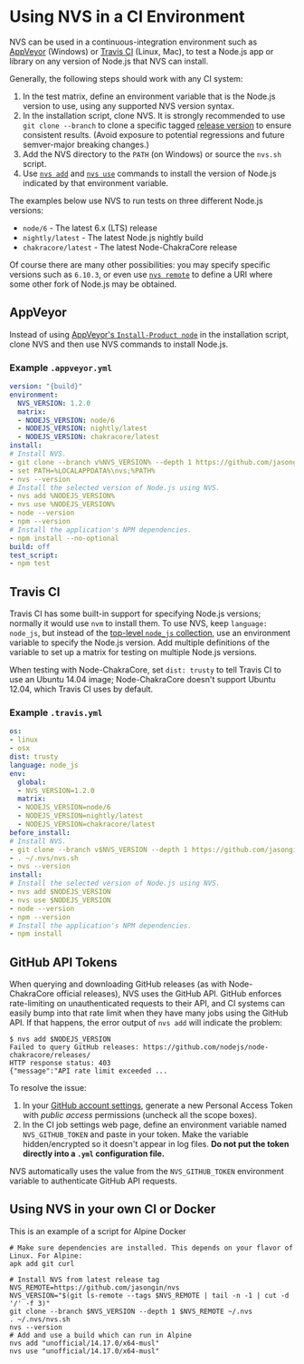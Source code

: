 # Using NVS in a CI Environment

NVS can be used in a continuous-integration environment such as [AppVeyor](https://www.appveyor.com/) (Windows) or [Travis CI](https://travis-ci.org/) (Linux, Mac), to test a Node.js app or library on any version of Node.js that NVS can install.

Generally, the following steps should work with any CI system:

 1. In the test matrix, define an environment variable that is the Node.js version to use, using any supported NVS version syntax.
 2. In the installation script, clone NVS. It is strongly recommended to use `git clone --branch` to clone a specific tagged [release version](https://github.com/jasongin/nvs/releases) to ensure consistent results. (Avoid exposure to potential regressions and future semver-major breaking changes.)
 3. Add the NVS directory to the `PATH` (on Windows) or source the `nvs.sh` script.
 4. Use [`nvs add`](ADD.md) and [`nvs use`](USE.md) commands to install the version of Node.js indicated by that environment variable.

The examples below use NVS to run tests on three different Node.js versions:

- `node/6` - The latest 6.x (LTS) release
- `nightly/latest` - The latest Node.js nightly build
- `chakracore/latest` - The latest Node-ChakraCore release

Of course there are many other possibilities: you may specify specific versions such as `6.10.3`, or even use [`nvs remote`](REMOTE.md) to define a URI where some other fork of Node.js may be obtained.

## AppVeyor

Instead of using [AppVeyor's `Install-Product node`](https://www.appveyor.com/docs/lang/nodejs-iojs/) in the installation script, clone NVS and then use NVS commands to install Node.js.

### Example `.appveyor.yml`

```yaml
version: "{build}"
environment:
  NVS_VERSION: 1.2.0
  matrix:
  - NODEJS_VERSION: node/6
  - NODEJS_VERSION: nightly/latest
  - NODEJS_VERSION: chakracore/latest
install:
# Install NVS.
- git clone --branch v%NVS_VERSION% --depth 1 https://github.com/jasongin/nvs %LOCALAPPDATA%\nvs
- set PATH=%LOCALAPPDATA%\nvs;%PATH%
- nvs --version
# Install the selected version of Node.js using NVS.
- nvs add %NODEJS_VERSION%
- nvs use %NODEJS_VERSION%
- node --version
- npm --version
# Install the application's NPM dependencies.
- npm install --no-optional
build: off
test_script:
- npm test
```

## Travis CI

Travis CI has some built-in support for specifying Node.js versions; normally it would use `nvm` to install them. To use NVS, keep `language: node_js`, but instead of the [top-level `node_js` collection](https://docs.travis-ci.com/user/languages/javascript-with-nodejs/#Specifying-Node.js-versions), use an environment variable to specify the Node.js version. Add multiple definitions of the variable to set up a matrix for testing on multiple Node.js versions.

When testing with Node-ChakraCore, set `dist: trusty` to tell Travis CI to use an Ubuntu 14.04 image; Node-ChakraCore doesn't support Ubuntu 12.04, which Travis CI uses by default.

### Example `.travis.yml`

```yaml
os:
- linux
- osx
dist: trusty
language: node_js
env:
  global:
  - NVS_VERSION=1.2.0
  matrix:
  - NODEJS_VERSION=node/6
  - NODEJS_VERSION=nightly/latest
  - NODEJS_VERSION=chakracore/latest
before_install:
# Install NVS.
- git clone --branch v$NVS_VERSION --depth 1 https://github.com/jasongin/nvs ~/.nvs
- . ~/.nvs/nvs.sh
- nvs --version
install:
# Install the selected version of Node.js using NVS.
- nvs add $NODEJS_VERSION
- nvs use $NODEJS_VERSION
- node --version
- npm --version
# Install the application's NPM dependencies.
- npm install
```

## GitHub API Tokens

When querying and downloading GitHub releases (as with Node-ChakraCore official releases), NVS uses the GitHub API. GitHub enforces rate-limiting on unauthenticated requests to their API, and CI systems can easily bump into that rate limit when they have many jobs using the GitHub API. If that happens, the error output of `nvs add` will indicate the problem:

```shell
$ nvs add $NODEJS_VERSION
Failed to query GitHub releases: https://github.com/nodejs/node-chakracore/releases/
HTTP response status: 403
{"message":"API rate limit exceeded ...
```

To resolve the issue:

 1. In your [GitHub account settings](https://github.com/settings/tokens), generate a new Personal Access Token with _public access_ permissions (uncheck all the scope boxes).
 2. In the CI job settings web page, define an environment variable named `NVS_GITHUB_TOKEN` and paste in your token. Make the variable hidden/encrypted so it doesn't appear in log files.
 **Do not put the token directly into a `.yml` configuration file.**

NVS automatically uses the value from the `NVS_GITHUB_TOKEN` environment variable to authenticate GitHub API requests.

## Using NVS in your own CI or Docker

This is an example of a script for Alpine Docker

```shell
# Make sure dependencies are installed. This depends on your flavor of Linux. For Alpine:
apk add git curl

# Install NVS from latest release tag
NVS_REMOTE=https://github.com/jasongin/nvs
NVS_VERSION="$(git ls-remote --tags $NVS_REMOTE | tail -n -1 | cut -d '/' -f 3)"
git clone --branch $NVS_VERSION --depth 1 $NVS_REMOTE ~/.nvs
. ~/.nvs/nvs.sh
nvs --version
# Add and use a build which can run in Alpine
nvs add "unofficial/14.17.0/x64-musl"
nvs use "unofficial/14.17.0/x64-musl"
```
